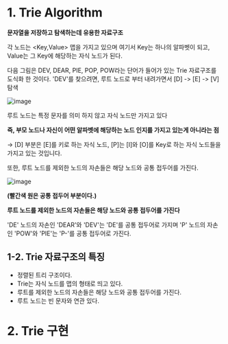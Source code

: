 # 1. Trie Algorithm

**문자열을 저장하고 탐색하는데 유용한 자료구조**

각 노드는 <Key,Value> 맵을 가지고 있으며 여기서 Key는 하나의 알파벳이 되고, Value는 그 Key에 해당하는 자식 노드가 된다.

다음 그림은 DEV, DEAR, PIE, POP, POW라는 단어가 들어가 있는 Trie 자료구조를 도식화 한 것이다. 'DEV'를 찾으려면, 루트 노드로 부터 내려가면서 [D] -> [E] -> [V] 탐색

![image](https://user-images.githubusercontent.com/87481266/147877053-3052dd59-d8d2-4b1d-8c41-46fbfbf5ae4e.png)

루트 노드는 특정 문자를 의미 하지 않고 자식 노드만 가지고 있다

**즉, 부모 노드나 자신이 어떤 알파벳에 해당하는 노드 인지를 가지고 있는게 아니라는 점**

-> [D] 부분은 [E]를 키로 하는 자식 노드, [P]는 [I]와 [O]를 Key로 하는 자식 노드들을 가지고 있는 것입니다.

또한, 루트 노드를 제외한 노드의 자손들은 해당 노드와 공통 접두어를 가진다.

![image](https://user-images.githubusercontent.com/87481266/147877170-da936759-cb41-4533-adb8-88d1cac02ae8.png)

**(빨간색 원은 공통 접두어 부분이다.)**

**루트 노드를 제외한 노드의 자손들은 해당 노드와 공통 접두어를 가진다**

'DE' 노드의 자손인 'DEAR'와 'DEV'는 'DE'를 공통 접두어로 가지며 'P' 노드의 자손인 'POW'와 'PIE'는 'P-'를 공통 접두어로 가진다.


## 1-2. Trie 자료구조의 특징

- 정렬된 트리 구조이다.
- Trie는 자식 노드를 맵의 형태로 띄고 있다.
- 루트를 제외한 노드의 자손들은 해당 노드와 공통 접두어를 가진다.
- 루트 노드는 빈 문자와 연관 있다.

# 2. Trie 구현



